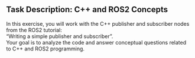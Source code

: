 ## Task Description: C++ and ROS2 Concepts
</hr>
In this exercise, you will work with the C++ publisher and subscriber nodes from the ROS2 tutorial:</br>
“Writing a simple publisher and subscriber”.</br>
Your goal is to analyze the code and answer conceptual questions related to C++ and ROS2 programming.
